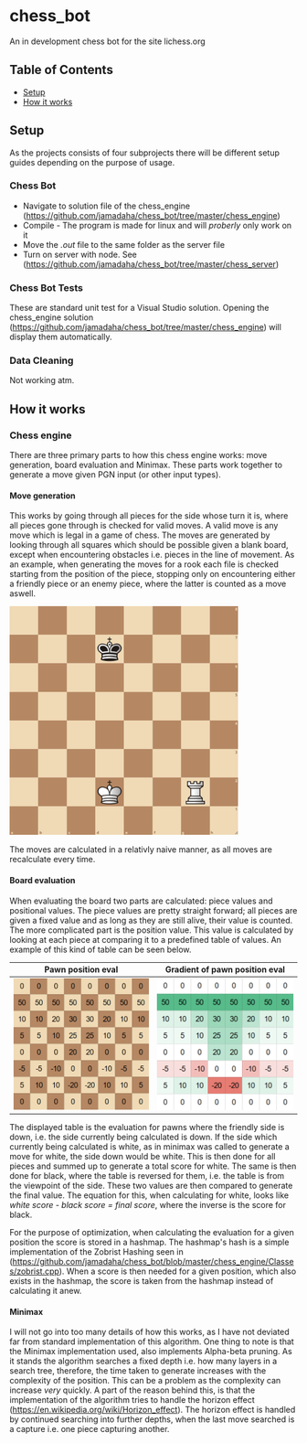 # chess_bot
An in development chess bot for the site lichess.org

## Table of Contents
* [Setup](#setup)
* [How it works](#how-it-works)

## Setup
As the projects consists of four subprojects there will be different setup guides depending on the purpose of usage.

### Chess Bot
* Navigate to solution file of the chess_engine (https://github.com/jamadaha/chess_bot/tree/master/chess_engine)
* Compile - The program is made for linux and will *proberly* only work on it
* Move the *.out* file to the same folder as the server file 
* Turn on server with node. See (https://github.com/jamadaha/chess_bot/tree/master/chess_server)

### Chess Bot Tests
These are standard unit test for a Visual Studio solution. Opening the chess_engine solution (https://github.com/jamadaha/chess_bot/tree/master/chess_engine) will display them automatically.

### Data Cleaning
Not working atm. 

## How it works
### Chess engine
There are three primary parts to how this chess engine works: move generation, board evaluation and Minimax. These parts work together to generate a move given PGN input (or other input types).
#### Move generation
This works by going through all pieces for the side whose turn it is, where all pieces gone through is checked for valid moves. A valid move is any move which is legal in a game of chess. The moves are generated by looking through all squares which should be possible given a blank board, except when encountering obstacles i.e. pieces in the line of movement. As an example, when generating the moves for a rook each file is checked starting from the position of the piece, stopping only on encountering either a friendly piece or an enemy piece, where the latter is counted as a move aswell. 

![](move_generation.gif)

The moves are calculated in a relativly naive manner, as all moves are recalculate every time. 

#### Board evaluation
When evaluating the board two parts are calculated: piece values and positional values.
The piece values are pretty straight forward; all pieces are given a fixed value and as long as they are still alive, their value is counted.
The more complicated part is the position value. This value is calculated by looking at each piece at comparing it to a predefined table of values. An example of this kind of table can be seen below.

Pawn position eval           |  Gradient of pawn position eval
:---------------------------:|:-------------------------:
![](pawn_eval_position.png)  |  ![](pawn_eval_position_gradient.png)

The displayed table is the evaluation for pawns where the friendly side is down, i.e. the side currently being calculated is down. If the side which currently being calculated is white, as in minimax was called to generate a move for white, the side down would be white. This is then done for all pieces and summed up to generate a total score for white. The same is then done for black, where the table is reversed for them, i.e. the table is from the viewpoint of the side. These two values are then compared to generate the final value. The equation for this, when calculating for white, looks like *white score - black score = final score*, where the inverse is the score for black.

For the purpose of optimization, when calculating the evaluation for a given position the score is stored in a hashmap. The hashmap's hash is a simple implementation of the Zobrist Hashing seen in (https://github.com/jamadaha/chess_bot/blob/master/chess_engine/Classes/zobrist.cpp). When a score is then needed for a given position, which also exists in the hashmap, the score is taken from the hashmap instead of calculating it anew.

#### Minimax
I will not go into too many details of how this works, as I have not deviated far from standard implementation of this algorithm. One thing to note is that the Minimax implementation used, also implements Alpha-beta pruning.
As it stands the algorithm searches a fixed depth i.e. how many layers in a search tree, therefore, the time taken to generate increases with the complexity of the position. This can be a problem as the complexity can increase *very* quickly. A part of the reason behind this, is that the implementation of the algorithm tries to handle the horizon effect (https://en.wikipedia.org/wiki/Horizon_effect). The horizon effect is handled by continued searching into further depths, when the last move searched is a capture i.e. one piece capturing another.
